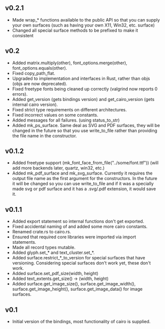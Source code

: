 ## v0.2.1

* Made wrap_* functions available to the public API so that you can supply your own surfaces (such as having your own X11, Win32, etc. surface)
* Changed all special surface methods to be prefixed to make it consistent

## v0.2

* Added matrix.multiply(other), font_options.merge(other), font_options.equals(other).
* Fixed copy_path_flat.
* Upgraded to implementation and interfaces in Rust, rather than objs (objs are now deprecated).
* Fixed freetype fonts being cleaned up correctly (valgrind now reports 0 errors).
* Added get_version (gets bindings version) and get_cairo_version (gets internal cairo version).
* Fixed strict type requirements on different architectures.
* Fixed incorrect values on some constants.
* Added messages for all failures. (using status_to_str)
* Added mk_ps_surface. Same deal as SVG and PDF surfaces, they will be changed in the future so that you use write_to_file rather than providing the file name in the constructor.

## v0.1.2

* Added freetype support (mk_font_face_from_file("../some/font.ttf")) (will add more backends later, quartz, win32, etc.)
* Added mk_pdf_surface and mk_svg_surface. Currently it requires the output file name as the first argument for the constructors. In the future it will be changed so you can use write_to_file and if it was a specially made svg or pdf surface and it has a .svg/.pdf extension, it would save it.

## v0.1.1

* Added export statement so internal functions don't get exported.
* Fixed accidental naming of and added some more cairo constants.
* Renamed crate.rs to cairo.rs.
* Ensured that required core libraries were imported via import statements.
* Made all record types mutable.
* Added glyph.set_\* and text_cluster.set_\*.
* Added surface.restrict_\*_to_version for special surfaces that have versioning. Considering special surfaces don't work yet, these don't work.
* Added surface.set_pdf_size(width, height)
* Added text_extents.get_size() -> (width, height)
* Added surface.get_image_size(), surface.get_image_width(), surface.get_image_height(), surface.get_image_data() for image surfaces.

## v0.1

* Initial version of the bindings, most functionality of cairo is supplied.
